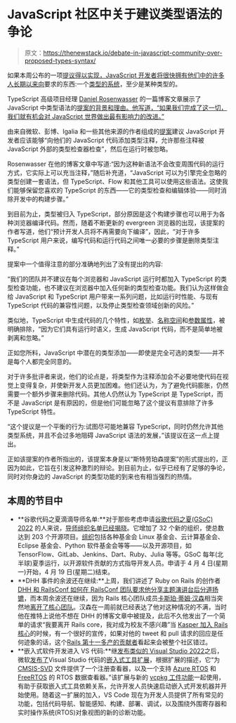 # JavaScript 社区中关于建议类型语法的争论

> 原文：<https://thenewstack.io/debate-in-javascript-community-over-proposed-types-syntax/>

如果本周公布的一项[提议得以实现，JavaScript 开发者将很快拥有他们中的许多人长期以来](https://devblogs.microsoft.com/typescript/a-proposal-for-type-syntax-in-javascript/)[向](https://2020.stateofjs.com/en-US/opinions/missing_from_js/)要求的东西:一个[类型的系统](https://en.wikipedia.org/wiki/Type_system)，至少是某种类型的。

TypeScript 高级项目经理 [Daniel Rosenwasser](https://devblogs.microsoft.com/typescript/author/danielrosenwasser/) 的一篇博客文章展示了 JavaScript 中类型语法的[提案的背景和理由。他写道，“如果我们完成了这一切，我们就有机会对 JavaScript 世界做出最有影响力的改进。”](https://devblogs.microsoft.com/typescript/a-proposal-for-type-syntax-in-javascript/)

由来自微软、彭博、Igalia 和一些其他来源的作者组成的[提案](https://github.com/giltayar/proposal-types-as-comments)建议 JavaScript 开发者应该能够“向他们的 JavaScript 代码添加类型注释，允许那些注释被 JavaScript 外部的类型检查器检查”，然后在运行时被忽略。

Rosenwasser 在他的博客文章中写道:“因为这种新语法不会改变周围代码的运行方式，它实际上可以充当注释，”随后补充道，“JavaScript 可以为引擎完全忽略的类型创建一套语法，但 TypeScript、Flow 和其他工具可以使用这些语法。这使我们能够保留您喜欢的 TypeScript 的东西——它的类型检查和编辑体验——同时消除开发中的构建步骤。”

到目前为止，类型被归入 TypeScript，部分原因是这个构建步骤也可以用于为各种浏览器编译代码。然而，随着不断更新的 evergreen 浏览器的出现，该提案的作者写道，他们“预计开发人员将不再需要向下编译”，因此，“对于许多 TypeScript 用户来说，编写代码和运行代码之间唯一必要的步骤是删除类型注释。”

提案中一个值得注意的部分准确地列出了没有提出的内容:

“我们的团队并不建议在每个浏览器和 JavaScript 运行时都加入 TypeScript 的类型检查功能，也不建议在浏览器中加入任何新的类型检查功能。我们认为这样做会给 JavaScript 和 TypeScript 用户带来一系列问题，比如运行时性能、与现有 TypeScript 代码的兼容性问题，以及停止类型检查领域创新的风险。”

类似地，TypeScript 中生成代码的几个特性，如[枚举](https://www.typescriptlang.org/docs/handbook/enums.html)、[名称空间](https://www.typescriptlang.org/docs/handbook/namespaces.html)和[参数属性](https://www.typescriptlang.org/docs/handbook/classes.html#parameter-properties)，被明确排除，“因为它们具有运行时语义，生成 JavaScript 代码，而不是简单地被剥离和忽略。”

正如您所料，JavaScript 中潜在的类型添加——即使是完全可选的类型——并不是每个人都完全同意的。

对于许多批评者来说，他们的论点是，将类型作为注释添加会不必要地使代码在视觉上变得复杂，并使新开发人员更加困难。他们还认为，为了避免代码膨胀，仍然需要一个额外步骤来删除代码。其他人仍然认为 TypeScript 是 TypeScript，而不是 JavaScript 是有原因的，但是他们可能忽略了这个提议有意排除了许多 TypeScript 特性。

“这个提议是一个平衡的行为:试图尽可能地兼容 TypeScript，同时仍然允许其他类型系统，并且不会过多地阻碍 JavaScript 语法的发展，”该提议在这一点上提出。

正如该提案的作者所指出的，该提案本身是以“斯特劳珀森提案”的形式提出的，正因为如此，它旨在引发这种激烈的辩论。到目前为止，似乎已经有了足够的争论，同时对你身边的 JavaScript 的类型功能的到来也有相当强烈的热情。

## 本周的节目中

*   **谷歌代码之夏滴滴导师名单:**对于那些考虑申请[谷歌代码之夏(GSoC) 2022](https://summerofcode.withgoogle.com/) 的人来说，[导师组织名单已经揭晓](http://opensource.googleblog.com/2022/03/Google-Summer-of-Code-2022-mentoring-orgs-revealed.html)。它增加了 32 个新的组织，使总数达到 203 个开源项目。[组织](https://summerofcode.withgoogle.com/programs/2022/organizations)包括各种基金会 Linux 基金会、云计算基金会、Eclipse 基金会、Python 软件基金会等等——以及开源项目，如 TensorFlow、GitLab、Jenkins、Dart、Ruby、Julia 等等。GSoC 每年(北半球)夏季运行，以开源软件贡献的方式指导开发人员。申请于 4 月 4 日(星期一)开始，4 月 19 日(星期二)结束。
*   **DHH 事件的余波还在继续:**上周，我们讲述了 Ruby on Rails 的创作者 [DHH 和 RailsConf 如何在 RailsConf 团队要求他分享主题演讲台后分道扬镳](https://thenewstack.io/railsconf-and-dhh-go-their-separate-ways/)，而本周余波还在继续，因为 Rails 核心团队成员[卡斯珀·蒂姆·汉森](https://github.com/kaspth)相当突然地[离开了核心团队](https://twitter.com/kaspth/status/1501186646418640898)。汉森在一周前就已经表达了他对这种情况的不满，当时他在推特上说他不想在 DHH 的博客文章中被提及，此后不久他发出了一个简单的请求“我要离开 Rails core，我对成为校友不感兴趣”当 [Kasper 加入 Rails 核心](https://rubyonrails.org/2016/7/19/Kasper-joins-Rails-core)的时候，有一个很好的宣传，如果对他的 tweet 和 pull 请求的回应是任何迹象的话，这个[Rails 第十一多产的贡献者](https://contributors.rubyonrails.org/contributors)看起来会被整个社区错过。
*   **嵌入式软件开发进入 VS 代码:**继[发布类似的 Visual Studio 2022](https://devblogs.microsoft.com/cppblog/visual-studio-embedded-development/)之后，微软[发布了](https://devblogs.microsoft.com/cppblog/vscode-embedded-development/)Visual Studio 代码的[嵌入式工具扩展](https://marketplace.visualstudio.com/items?itemName=ms-vscode.vscode-embedded-tools)，根据扩展的描述，它“为 [CMSIS-SVD](https://www.keil.com/pack/doc/CMSIS/SVD/html/index.html) 文件提供了一个注册查看器，以及一个支持 [Azure RTOS](https://azure.microsoft.com/en-us/services/rtos/) 和 [FreeRTOS](https://www.freertos.org/) 的 RTOS 数据查看器。”该扩展与新的 [vcpkg 工件功能](https://devblogs.microsoft.com/cppblog/vcpkg-artifacts/)一起使用，有助于获取嵌入式工具依赖关系，允许开发人员快速启动嵌入式开发机器并开始使用。随着这一扩展的加入，VS Code 现在为开发人员提供了所有常见的功能，包括代码导航、智能感知、构建、部署、调试，以及围绕外围寄存器和实时操作系统(RTOS)对象视图的新的诊断功能。

<svg xmlns:xlink="http://www.w3.org/1999/xlink" viewBox="0 0 68 31" version="1.1"><title>Group</title> <desc>Created with Sketch.</desc></svg>